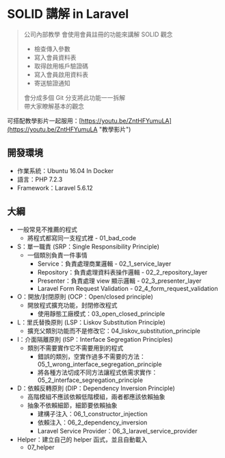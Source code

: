 # SOLID 講解 in Laravel

> 公司內部教學
> 會使用會員註冊的功能來講解 SOLID 觀念  
> - 檢查傳入參數
> - 寫入會員資料表
> - 取得啟用帳戶驗證碼
> - 寫入會員啟用資料表
> - 寄送驗證通知
> 
> 會分成多個 Git 分支將此功能一一拆解  
> 帶大家瞭解基本的觀念

可搭配教學影片一起服用：[https://youtu.be/ZntHFYumuLA](https://youtu.be/ZntHFYumuLA "教學影片")

## 開發環境

- 作業系統：Ubuntu 16.04 In Docker
- 語言：PHP 7.2.3
- Framework：Laravel 5.6.12

## 大綱

- 一般常見不推薦的程式
  - 將程式都寫同一支程式裡 - 01_bad_code
- S：單一職責 (SRP：Single Responsibility Principle)
  - 一個類別負責一件事情
    - Service：負責處理商業邏輯 - 02_1_service_layer
    - Repository：負責處理資料表操作邏輯 - 02_2_repository_layer
    - Presenter：負責處理 view 顯示邏輯 - 02_3_presenter_layer
    - Laravel Form Request Validation - 02_4_form_request_validation
- O：開放/封閉原則 (OCP：Open/closed principle)
  - 開放程式擴充功能，封閉修改程式
    - 使用靜態工廠模式：03_open_closed_principle
- L：里氏替換原則 (LSP：Liskov Substitution Principle)
  - 擴充父類別功能而不是修改它：04_liskov_substitution_principle
- I：介面隔離原則 (ISP：Interface Segregation Principles)
  - 類別不需要實作它不需要用到的程式
    - 錯誤的類別，空實作過多不需要的方法：05_1_wrong_interface_segregation_principle
    - 將各種方法切成不同方法讓程式依需求實作：05_2_interface_segregation_principle
- D：依賴反轉原則 (DIP：Dependency Inversion Principle)
  - 高階模組不應該依賴低階模組，兩者都應該依賴抽象
  - 抽象不依賴細節，細節要依賴抽象
    - 建構子注入：06_1_constructor_injection
    - 依賴注入：06_2_dependency_inversion
    - Laravel Service Provider：06_3_laravel_service_provider
- Helper：建立自己的 helper 函式，並且自動載入
  - 07_helper